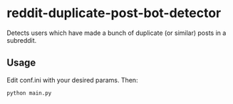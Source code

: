 # reddit-duplicate-post-bot-detector
Detects users which have made a bunch of duplicate (or similar) posts in a subreddit.

## Usage

Edit conf.ini with your desired params. Then:

```
python main.py
```